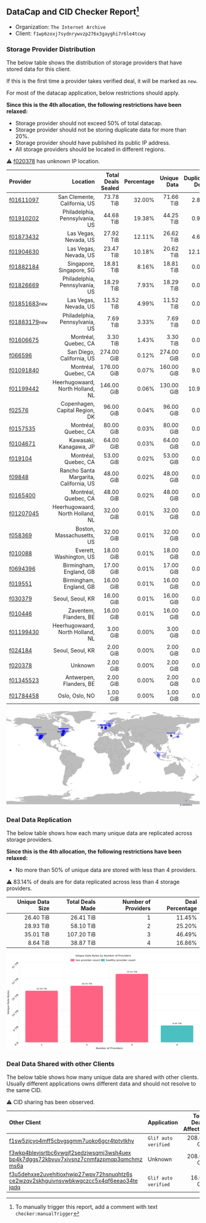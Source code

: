 ## DataCap and CID Checker Report[^1]
 - Organization: `The Internet Archive`
 - Client: `f1wp6zoxj7sydnrywvzp276x3gayghi7r6le4tcwy`
### Storage Provider Distribution
The below table shows the distribution of storage providers that have stored data for this client.

If this is the first time a provider takes verified deal, it will be marked as `new`.

For most of the datacap application, below restrictions should apply.

**Since this is the 4th allocation, the following restrictions have been relaxed:**
 - Storage provider should not exceed 50% of total datacap.
 - Storage provider should not be storing duplicate data for more than 20%.
 - Storage provider should have published its public IP address.
 - All storage providers should be located in different regions.

⚠️ [f020378](https://filfox.info/en/address/f020378) has unknown IP location.

| Provider                                                    |                               Location | Total Deals Sealed | Percentage | Unique Data | Duplicate Deals |
| :---------------------------------------------------------- | -------------------------------------: | -----------------: | ---------: | ----------: | --------------: |
| [f01611097](https://filfox.info/en/address/f01611097)       |           San Clemente, California, US |          73.78 TiB |     32.00% |   71.66 TiB |           2.87% |
| [f01910202](https://filfox.info/en/address/f01910202)       |         Philadelphia, Pennsylvania, US |          44.68 TiB |     19.38% |   44.25 TiB |           0.96% |
| [f01873432](https://filfox.info/en/address/f01873432)       |                  Las Vegas, Nevada, US |          27.92 TiB |     12.11% |   26.62 TiB |           4.67% |
| [f01904630](https://filfox.info/en/address/f01904630)       |                  Las Vegas, Nevada, US |          23.47 TiB |     10.18% |   20.62 TiB |          12.16% |
| [f01882184](https://filfox.info/en/address/f01882184)       |               Singapore, Singapore, SG |          18.81 TiB |      8.16% |   18.81 TiB |           0.00% |
| [f01826669](https://filfox.info/en/address/f01826669)       |         Philadelphia, Pennsylvania, US |          18.29 TiB |      7.93% |   18.29 TiB |           0.00% |
| [f01851683](https://filfox.info/en/address/f01851683)`new`  |                  Las Vegas, Nevada, US |          11.52 TiB |      4.99% |   11.52 TiB |           0.00% |
| [f01883179](https://filfox.info/en/address/f01883179)`new`  |         Philadelphia, Pennsylvania, US |           7.69 TiB |      3.33% |    7.69 TiB |           0.00% |
| [f01606675](https://filfox.info/en/address/f01606675)       |                   Montréal, Quebec, CA |           3.30 TiB |      1.43% |    3.30 TiB |           0.00% |
| [f066596](https://filfox.info/en/address/f066596)           |              San Diego, California, US |         274.00 GiB |      0.12% |  274.00 GiB |           0.00% |
| [f01091840](https://filfox.info/en/address/f01091840)       |                   Montréal, Quebec, CA |         176.00 GiB |      0.07% |  160.00 GiB |           9.09% |
| [f01199442](https://filfox.info/en/address/f01199442)       |       Heerhugowaard, North Holland, NL |         146.00 GiB |      0.06% |  130.00 GiB |          10.96% |
| [f02576](https://filfox.info/en/address/f02576)             |         Copenhagen, Capital Region, DK |          96.00 GiB |      0.04% |   96.00 GiB |           0.00% |
| [f0157535](https://filfox.info/en/address/f0157535)         |                   Montréal, Quebec, CA |          80.00 GiB |      0.03% |   80.00 GiB |           0.00% |
| [f0104671](https://filfox.info/en/address/f0104671)         |                 Kawasaki, Kanagawa, JP |          64.00 GiB |      0.03% |   64.00 GiB |           0.00% |
| [f019104](https://filfox.info/en/address/f019104)           |                   Montréal, Quebec, CA |          53.00 GiB |      0.02% |   53.00 GiB |           0.00% |
| [f09848](https://filfox.info/en/address/f09848)             | Rancho Santa Margarita, California, US |          48.00 GiB |      0.02% |   48.00 GiB |           0.00% |
| [f0165400](https://filfox.info/en/address/f0165400)         |                   Montréal, Quebec, CA |          48.00 GiB |      0.02% |   48.00 GiB |           0.00% |
| [f01207045](https://filfox.info/en/address/f01207045)       |       Heerhugowaard, North Holland, NL |          32.00 GiB |      0.01% |   32.00 GiB |           0.00% |
| [f058369](https://filfox.info/en/address/f058369)           |              Boston, Massachusetts, US |          32.00 GiB |      0.01% |   32.00 GiB |           0.00% |
| [f010088](https://filfox.info/en/address/f010088)           |                Everett, Washington, US |          18.00 GiB |      0.01% |   18.00 GiB |           0.00% |
| [f0694396](https://filfox.info/en/address/f0694396)         |                Birmingham, England, GB |          17.00 GiB |      0.01% |   17.00 GiB |           0.00% |
| [f019551](https://filfox.info/en/address/f019551)           |                Birmingham, England, GB |          16.00 GiB |      0.01% |   16.00 GiB |           0.00% |
| [f030379](https://filfox.info/en/address/f030379)           |                       Seoul, Seoul, KR |          16.00 GiB |      0.01% |   16.00 GiB |           0.00% |
| [f010446](https://filfox.info/en/address/f010446)           |                 Zaventem, Flanders, BE |          16.00 GiB |      0.01% |   16.00 GiB |           0.00% |
| [f01199430](https://filfox.info/en/address/f01199430)       |       Heerhugowaard, North Holland, NL |           3.00 GiB |      0.00% |    3.00 GiB |           0.00% |
| [f024184](https://filfox.info/en/address/f024184)           |                       Seoul, Seoul, KR |           2.00 GiB |      0.00% |    2.00 GiB |           0.00% |
| [f020378](https://filfox.info/en/address/f020378)           |                                Unknown |           2.00 GiB |      0.00% |    2.00 GiB |           0.00% |
| [f01345523](https://filfox.info/en/address/f01345523)       |                Antwerpen, Flanders, BE |           2.00 GiB |      0.00% |    2.00 GiB |           0.00% |
| [f01784458](https://filfox.info/en/address/f01784458)       |                         Oslo, Oslo, NO |           1.00 GiB |      0.00% |    1.00 GiB |           0.00% |

![Provider Distribution](https://raw.githubusercontent.com/data-preservation-programs/filplus-checker-assets/main/filecoin-project/filecoin-plus-large-datasets/issues/52/1671091884020.png)
### Deal Data Replication
The below table shows how each many unique data are replicated across storage providers.

**Since this is the 4th allocation, the following restrictions have been relaxed:**
- No more than 50% of unique data are stored with less than 4 providers.

⚠️ 83.14% of deals are for data replicated across less than 4 storage providers.

| Unique Data Size | Total Deals Made | Number of Providers | Deal Percentage |
| ---------------: | ---------------: | ------------------: | --------------: |
|        26.40 TiB |        26.41 TiB |                   1 |          11.45% |
|        28.93 TiB |        58.10 TiB |                   2 |          25.20% |
|        35.01 TiB |       107.20 TiB |                   3 |          46.49% |
|         8.64 TiB |        38.87 TiB |                   4 |          16.86% |

![Replication Distribution](https://raw.githubusercontent.com/data-preservation-programs/filplus-checker-assets/main/filecoin-project/filecoin-plus-large-datasets/issues/52/1671091885116.png)
### Deal Data Shared with other Clients
The below table shows how many unique data are shared with other clients.
Usually different applications owns different data and should not resolve to the same CID.

⚠️ CID sharing has been observed.

| Other Client                                                                                                                                                                                                              | Application          | Total Deals Affected | Unique CIDs |          Verifier |
| :------------------------------------------------------------------------------------------------------------------------------------------------------------------------------------------------------------------------ | :------------------- | -------------------: | ----------: | ----------------: |
| [f1sw5zjcyo4mff5cbvgsgmm7uoko6gcr4tptvtkhy](https://filfox.info/en/address/f1sw5zjcyo4mff5cbvgsgmm7uoko6gcr4tptvtkhy)                                                                                                     | `Glif auto verified` |           208.00 GiB |           1 | Jonathan Schwartz |
| [f3wkp4blevjsrtbc6vwgjf2sedzjwsqmj3wsh4uex<br/>bp4k7dggs72kbvuv7xivsnz7cnmfazpmqp3qmchmz<br/>ms6a](https://filfox.info/en/address/f3wkp4blevjsrtbc6vwgjf2sedzjwsqmj3wsh4uexbp4k7dggs72kbvuv7xivsnz7cnmfazpmqp3qmchmzms6a) | Unknown              |           208.00 GiB |           1 |           Unknown |
| [f3u5dehxxe2uvehitioxhwjp27wpv72hsnuqhtz6s<br/>ce2wzqv2skhguivnsvwbkwgczcc5x4qf6eeao34te<br/>jqdq](https://filfox.info/en/address/f3u5dehxxe2uvehitioxhwjp27wpv72hsnuqhtz6sce2wzqv2skhguivnsvwbkwgczcc5x4qf6eeao34tejqdq) | `Glif auto verified` |            16.00 GiB |           1 | Jonathan Schwartz |

[^1]: To manually trigger this report, add a comment with text `checker:manualTrigger`
